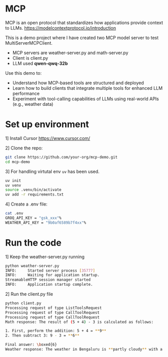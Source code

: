 # MCP
MCP is an open protocol that standardizes how applications provide context to LLMs. https://modelcontextprotocol.io/introduction

This is a demo project where I have created two MCP model server to test MultiServerMCPClient.
- MCP servers are weather-server.py and math-server.py
- Client is client.py
- LLM used **qwen-qwq-32b**

Use this demo to:
- Understand how MCP-based tools are structured and deployed
- Learn how to build clients that integrate multiple tools for enhanced LLM performance
- Experiment with tool-calling capabilities of LLMs using real-world APIs (e.g., weather data)

# Set up environment
1] Install Cursor https://www.cursor.com/
  
2] Clone the repo:
   ```bash
   git clone https://github.com/your-org/mcp-demo.git
   cd mcp-demo
   ```

3] For handling virtutal env `uv` has been used.
   ```bash
   uv init
   uv venv
   source .venv/bin/activate
   uv add -r requirements.txt
   ```

4] Create a .env file:
   ```bash
   cat .env 
   GROQ_API_KEY = "gsk_xxx"%
   WEATHER_API_KEY = "9b0af6589b7f4xx"%                                                   
   ```
# Run the code
1] Keep the weather-server.py running 
   ```bash
   python weather-server.py 
   INFO:     Started server process [35777]
   INFO:     Waiting for application startup.
   StreamableHTTP session manager started
   INFO:     Application startup complete.
   ```
2] Run the client.py file
   ```bash
   python client.py 
   Processing request of type ListToolsRequest
   Processing request of type CallToolRequest
   Processing request of type CallToolRequest
   Math response: The result of (5 + 4) - 3 is calculated as follows:

   1. First, perform the addition: 5 + 4 = **9**
   2. Then subtract 3: 9 - 3 = **6**

   Final answer: \boxed{6}
   Weather response: The weather in Bengaluru is **partly cloudy** with a temperature of **22.4°C** and a humidity level of **83%**.
   ```
